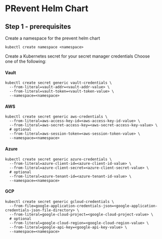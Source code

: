 # PRevent Helm Chart

## Step 1 - prerequisites

Create a namespace for the prevent helm chart

```shell
kubectl create namespace <namespace>
```

Create a Kubernetes secret for your secret manager credentials
Choose one of the following:

#### Vault

```shell
kubectl create secret generic vault-credentials \
  --from-literal=vault-addr=<vault-addr-value> \
  --from-literal=vault-token=<vault-token-value> \
  --namespace=<namespace>
```

#### AWS

```shell
kubectl create secret generic aws-credentials \
  --from-literal=aws-access-key-id=<aws-access-key-id-value> \
  --from-literal=aws-secret-access-key=<aws-secret-access-key-value> \
  # optional
  --from-literal=aws-session-token=<aws-session-token-value> \
  --namespace=<namespace>
```

#### Azure

```shell
kubectl create secret generic azure-credentials \
  --from-literal=azure-client-id=<azure-client-id-value> \
  --from-literal=azure-client-secret=<azure-client-secret-value> \
  # optional
  --from-literal=azure-tenant-id=<azure-tenant-id-value> \
  --namespace=<namespace>
```

#### GCP

```shell
kubectl create secret generic gcloud-credentials \
  --from-file=google-application-credentials-json=<google-application-credentials-json-file-directory> \
  --from-literal=google-cloud-project=<google-cloud-project-value> \
  # optional
  --from-literal=google-cloud-region=<google-cloud-region-value> \
  --from-literal=google-api-key=<google-api-key-value> \
  --namespace=<namespace>
```
